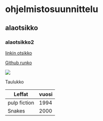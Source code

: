 # ohjelmistosuunnittelu

## alaotsikko

### alaotsikko2

[linkin otsikko](http://www.wikimatrix.org/)

[Github runko](https://github.com/JAMK-IT/TTOS0100-Ohjelmistosuunnittelu-ja-testaus/wiki/info-vaatimusmaarittelyn-runko)

![](http://www.eastcoastaustralia.co.uk/contact_files/eastcoastaustralia-beachroo5.jpg)

Taulukko

Leffat|vuosi
---|---
pulp fiction|1994
Snakes|2000
